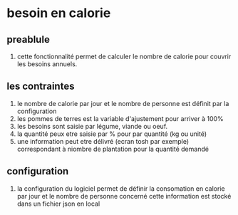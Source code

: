 # besoin en calorie

## preablule

1. cette fonctionnalité permet de calculer le nombre de calorie pour couvrir les besoins annuels.

## les contraintes

1. le nombre de calorie par jour et le nombre de personne est définit par la configuration
1. les pommes de terres est la variable d'ajustement pour arriver à 100%
1. les besoins sont saisie par légume, viande ou oeuf.
1. la quantité peux etre saisie par % pour par quantité (kg ou unité)
1. une information peut etre délivré (ecran tosh par exemple) correspondant à niombre de plantation pour la quantité demandé

## configuration

1. la configuration du logiciel permet de définir la consomation en calorie par jour et le nombre de personne concerné
   cette information est stocké dans un fichier json en local
